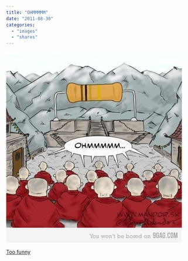 ```yaml
---
title: "OHMMMMM"
date: "2011-08-30"
categories: 
  - "images"
  - "shares"
---
```


![](images/tumblr_lqqh4vq17z1qz4vrlo1_500.jpg)

[Too funny](http://9gag.com/gag/226906)

